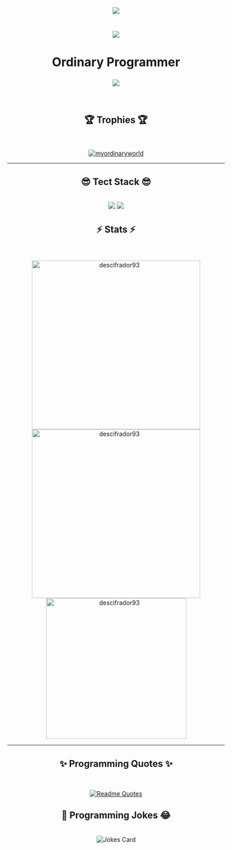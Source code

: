 <!--<div><img align="center" src="https://visitor-badge.laobi.icu/badge?page_id=DesciFradoR93.DesciFradoR93" /></div>-->

<div align="center">
<img align="center" src="https://repository-images.githubusercontent.com/588181932/e36ec678-7984-4cdd-8e4c-a3932772ff8e">
</div>


<h1 align="center">
    <img src="https://readme-typing-svg.herokuapp.com/?font=Righteous&size=35&center=true&vCenter=true&width=500&height=70&duration=4000&lines=DesciFradoR;+93;" />
</h1>

<h1 align="center">Ordinary Programmer</h1>
<h3 align="center">
    <img src="https://readme-typing-svg.herokuapp.com/?font=Righteous&size=25&center=true&vCenter=true&width=400&height=50&duration=3000&lines=Coding+is+a+Beautiful+World.;" />
</h3>
<br/>

<!-- <h2 align="center">🪩 Discord Account 🪩</h2>
<br/>
<div align="center"><img src="https://cdn.discordapp.com/attachments/1054645111834812467/1180786291718242334/titled.png?ex=657eafed&is=656c3aed&hm=3813459b81bd90d7bc0c36311235dc85b487e274dea852d11094e903960d2137&" alt="Discord Account"></div> -->
<h2 align="center"> 🏆 Trophies 🏆 </h2>
<br/>
<p align="center"> <a href="https://github.com/ryo-ma/github-profile-trophy"><img src="https://github-profile-trophy.vercel.app/?username=descifrador93" alt="myordinaryworld" /></a> </p>

<!--<h3 align="center">👋 Connect with me 👋</h3>
<p align="center">
<a href="https://instagram.com/cursedclient2563" target="blank"><img align="center" src="https://raw.githubusercontent.com/rahuldkjain/github-profile-readme-generator/master/src/images/icons/Social/instagram.svg" alt="cursedclient2563" height="30" width="40" /></a>
</p>-->
<hr/>
<h2 align="center">😎 Tect Stack 😎</h2>
<br/>
<div align="center">
    <img src="https://skillicons.dev/icons?i=bootstrap,html,css,vscode,github,git" />
    <img src="https://skillicons.dev/icons?i=nodejs,python,javascript,flask,java" /><br>
</div>
<!--
<br/><hr/>
<h2 align="center">👌 Favourite Languages 👌</h2>
<div align="center"><img src="https://cdn.discordapp.com/attachments/1054645111834812467/1183115828779028590/bandicam_2023-12-10_00-09-01-897.jpg?ex=6587297a&is=6574b47a&hm=9f8db1209cdd47d51df3bcf1c88110c643816e46bcfc7ae7508a6975665c4644&"</div>
<br/><hr/>
-->

<h2 align="center">⚡ Stats ⚡</h2>
<br>
<br>
<div align="center">
    <img width="390" src="https://github-readme-stats.vercel.app/api/top-langs?username=descifrador93&show_icons=true&theme=dark&locale=en&layout=compact" alt="descifrador93" />
    <img width="390" src="https://github-readme-stats.vercel.app/api?username=descifrador93&show_icons=true&theme=dark&locale=en" alt="descifrador93" />
    <img width="325" src="https://github-readme-streak-stats.herokuapp.com/?user=descifrador93&theme=dark" alt="descifrador93" />
</div>
<hr/>
<!-- <h3 align="center">Close Friend on Github</h3>
<img align="center" src="https://cdn.discordapp.com/attachments/1054645111834812467/1183130287236993094/image.png?ex=658736f1&is=6574c1f1&hm=f554ec05286dea564603698d76abd5612346fe9a5b0e70ad3ceae062a21cf8a5&" > -->
<!--<br/>
<hr/>
<div align="center">
  <h2>🐍 My Contributions 🐍</h2>
  <br>
  ![snake gif](https://github.com/DesciFradoR93/DesciFradoR93/blob/output/github-contribution-grid-snake.svg)
  <br/><br/><br/>
</div>
  <br/><br/>
  <hr/>
  <br/>-->

<h2 align="center">✨ Programming Quotes ✨</h2>
  <br>
<div align="center">
    
[![Readme Quotes](https://quotes-github-readme.vercel.app/api?type=horizontal&theme=dark)](https://github.com/piyushsuthar/github-readme-quotes)
</div>

<h2 align="center">🤣 Programming Jokes 😂</h2>
  <br>

  <div align="center">
<img src="https://readme-jokes.vercel.app/api?hideBorder" alt="Jokes Card" />
  </div>
